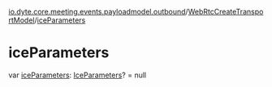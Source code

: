 [io.dyte.core.meeting.events.payloadmodel.outbound](../index.md)/[WebRtcCreateTransportModel](index.md)/[iceParameters](ice-parameters.md)

# iceParameters


var [iceParameters](ice-parameters.md): [IceParameters](../-ice-parameters/index.md)? = null
